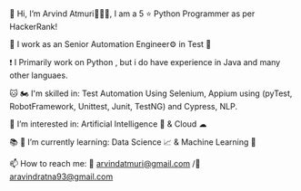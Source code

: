👋  Hi, I’m Arvind Atmuri🧑🏽‍🦲, I am a 5 ⭐ Python Programmer as per HackerRank!

🏢  I work as an Senior Automation Engineer⚙ in Test 🧪

❗ I Primarily work on Python , but i do have experience in Java and many other languaes.

🐱‍ 🏍 I'm skilled in: Test Automation Using Selenium, Appium using (pyTest, RobotFramework, Unittest, Junit, TestNG) and Cypress, NLP.

🤔 I’m interested in: Artificial Intelligence 🤖 & Cloud ☁

📚 📖 I’m currently learning: Data Science 📈 & Machine Learning 🧬

📫  How to reach me: 📧 arvindatmuri@gmail.com /📧 aravindratna93@gmail.com

<!---
arvindatmuri/arvindatmuri is a ✨ special ✨ repository because its `README.md` (this file) appears on your GitHub profile.
You can click the Preview link to take a look at your changes.
--->
